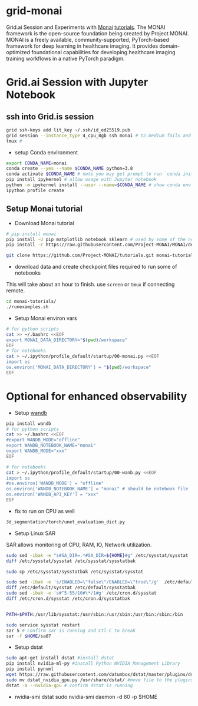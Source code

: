 # grid-monai

Grid.ai Session and Experiments with [Monai](https://monai.io) [tutorials](https://github.com/Project-MONAI/tutorials).
The MONAI framework is the open-source foundation being created by Project MONAI. MONAI is a freely available, community-supported, PyTorch-based framework for deep learning in healthcare imaging. It provides domain-optimized foundational capabilities for developing healthcare imaging training workflows in a native PyTorch paradigm.

# Grid.ai Session with Jupyter Notebook

## ssh into Grid.is session
  
```bash
grid ssh-keys add lit_key ~/.ssh/id_ed25519.pub
grid session --instance_type 4_cpu_8gb ssh monai # t2.medium fails and requires non-cached data loader (double check)
tmux # 
```

- setup Conda environment
```bash
export CONDA_NAME=monai
conda create --yes --name $CONDA_NAME python=3.8
conda activate $CONDA_NAME # note you may get prompt to run `conda init bash && exit`
pip install ipykernel # allow usage with Jupyter notebook
python -m ipykernel install --user --name=$CONDA_NAME # show conda env in Jupyter notebook
ipython profile create
```

## Setup Monai tutorial

- Download Monai tutorial
```bash
# pip install monai
pip install -U pip matplotlib notebook sklearn # used by some of the notebooks although not listed in the docs
pip install -r https://raw.githubusercontent.com/Project-MONAI/MONAI/dev/requirements-dev.txt

git clone https://github.com/Project-MONAI/tutorials.git monai-tutorials
```

- download data and create checkpoint files required to run some of notebooks

This will take about an hour to finish.  use `screen` or `tmux` if connecting remote.
```bash
cd monai-tutorials/
./runexamples.sh
```

- Setup Monai environ vars
```bash
# for python scripts
cat >> ~/.bashrc <<EOF
export MONAI_DATA_DIRECTORY="$(pwd)/workspace"
EOF
# for notebooks
cat > ~/.ipython/profile_default/startup/00-monai.py <<EOF
import os
os.environ['MONAI_DATA_DIRECTORY'] = "$(pwd)/workspace"
EOF
```

# Optional for enhanced observability

- Setup [wandb](https://docs.wandb.ai/guides/track/advanced/environment-variables)

```bash
pip install wandb
# for python scripts
cat >> ~/.bashrc <<EOF
#export WANDB_MODE="offline"
export WANDB_NOTEBOOK_NAME="monai"
export WANDB_MODE="xxx"
EOF

# for notebooks
cat > ~/.ipython/profile_default/startup/00-wanb.py <<EOF
import os
#os.environ['WANDB_MODE'] = "offline"
os.environ['WANDB_NOTEBOOK_NAME'] = "monai" # should be notebook file
os.environ['WANDB_API_KEY'] = "xxx"
EOF
```

- fix to run on CPU as well
```bash
3d_segmentation/torch/unet_evaluation_dict.py
```


- Setup Linux SAR

SAR allows monitoring of CPU, RAM, IO, Network utilization.

```bash
sudo sed -ibak -e "s#SA_DIR=.*#SA_DIR=${HOME}#g" /etc/sysstat/sysstat 
diff /etc/sysstat/sysstat /etc/sysstat/sysstatbak

sudo cp /etc/sysstat/sysstatbak /etc/sysstat/sysstat

sudo sed -ibak -e 's/ENABLED=\"false\"/ENABLED=\"true\"/g'  /etc/default/sysstat
diff /etc/default/sysstat /etc/default/sysstatbak
sudo sed -ibak -e 's#^5-55/10#\*/1#g' /etc/cron.d/sysstat 
diff /etc/cron.d/sysstat /etc/cron.d/sysstatbak


PATH=$PATH:/usr/lib/sysstat:/usr/sbin:/usr/sbin:/usr/bin:/sbin:/bin

sudo service sysstat restart
sar 5 # confirm sar is running and Ctl-C to break
sar -f $HOME/sa07
```

- Setup dstat
```bash
sudo apt-get install dstat #install dstat
pip install nvidia-ml-py #install Python NVIDIA Management Library
pip install pynvml 
wget https://raw.githubusercontent.com/datumbox/dstat/master/plugins/dstat_nvidia_gpu.py
sudo mv dstat_nvidia_gpu.py /usr/share/dstat/ #move file to the plugins directory of dstat
dstat -a --nvidia-gpu # confirm dstat is running
```

- nvidia-smi dstat
sudo nvidia-smi daemon -d 60 -p $HOME
